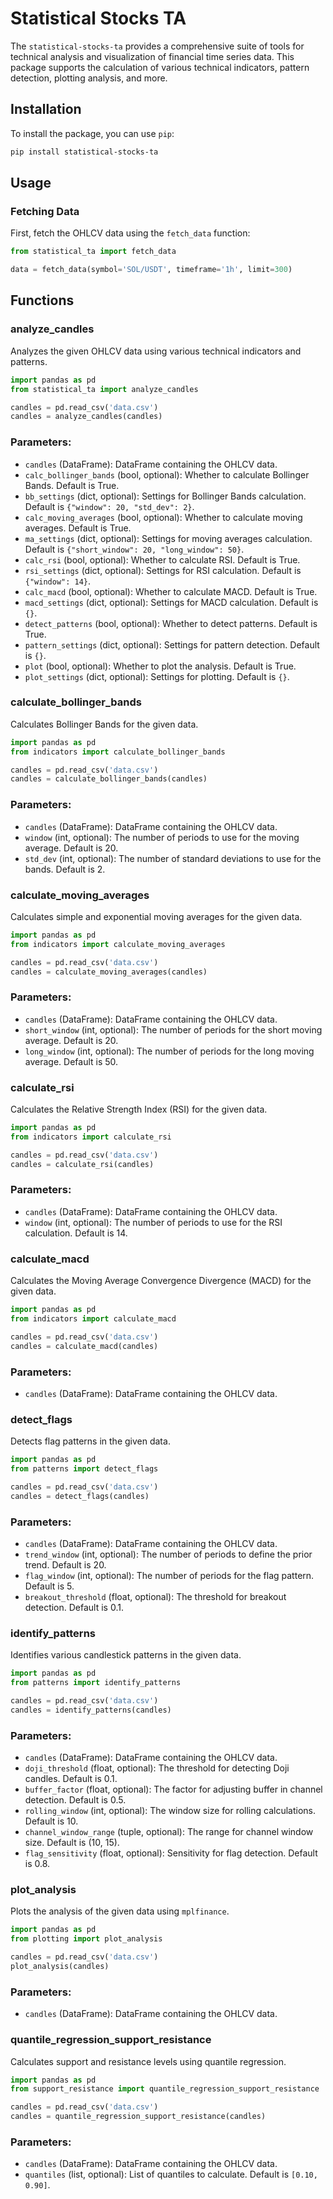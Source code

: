 # Statistical Stocks TA

The `statistical-stocks-ta` provides a comprehensive suite of tools for technical analysis and visualization of financial time series data. This package supports the calculation of various technical indicators, pattern detection, plotting analysis, and more.

## Installation

To install the package, you can use `pip`:

```bash
pip install statistical-stocks-ta
```

## Usage

### Fetching Data

First, fetch the OHLCV data using the `fetch_data` function:

```python
from statistical_ta import fetch_data

data = fetch_data(symbol='SOL/USDT', timeframe='1h', limit=300)
```

## Functions

### analyze_candles

Analyzes the given OHLCV data using various technical indicators and patterns.

```python
import pandas as pd
from statistical_ta import analyze_candles

candles = pd.read_csv('data.csv')
candles = analyze_candles(candles)
```

### Parameters:

- `candles` (DataFrame): DataFrame containing the OHLCV data.
- `calc_bollinger_bands` (bool, optional): Whether to calculate Bollinger Bands. Default is True.
- `bb_settings` (dict, optional): Settings for Bollinger Bands calculation. Default is `{"window": 20, "std_dev": 2}`.
- `calc_moving_averages` (bool, optional): Whether to calculate moving averages. Default is True.
- `ma_settings` (dict, optional): Settings for moving averages calculation. Default is `{"short_window": 20, "long_window": 50}`.
- `calc_rsi` (bool, optional): Whether to calculate RSI. Default is True.
- `rsi_settings` (dict, optional): Settings for RSI calculation. Default is `{"window": 14}`.
- `calc_macd` (bool, optional): Whether to calculate MACD. Default is True.
- `macd_settings` (dict, optional): Settings for MACD calculation. Default is `{}`.
- `detect_patterns` (bool, optional): Whether to detect patterns. Default is True.
- `pattern_settings` (dict, optional): Settings for pattern detection. Default is `{}`.
- `plot` (bool, optional): Whether to plot the analysis. Default is True.
- `plot_settings` (dict, optional): Settings for plotting. Default is `{}`.

### calculate_bollinger_bands

Calculates Bollinger Bands for the given data.

```python
import pandas as pd
from indicators import calculate_bollinger_bands

candles = pd.read_csv('data.csv')
candles = calculate_bollinger_bands(candles)
```

### Parameters:

- `candles` (DataFrame): DataFrame containing the OHLCV data.
- `window` (int, optional): The number of periods to use for the moving average. Default is 20.
- `std_dev` (int, optional): The number of standard deviations to use for the bands. Default is 2.

### calculate_moving_averages

Calculates simple and exponential moving averages for the given data.

```python
import pandas as pd
from indicators import calculate_moving_averages

candles = pd.read_csv('data.csv')
candles = calculate_moving_averages(candles)
```

### Parameters:

- `candles` (DataFrame): DataFrame containing the OHLCV data.
- `short_window` (int, optional): The number of periods for the short moving average. Default is 20.
- `long_window` (int, optional): The number of periods for the long moving average. Default is 50.

### calculate_rsi

Calculates the Relative Strength Index (RSI) for the given data.

```python
import pandas as pd
from indicators import calculate_rsi

candles = pd.read_csv('data.csv')
candles = calculate_rsi(candles)
```

### Parameters:

- `candles` (DataFrame): DataFrame containing the OHLCV data.
- `window` (int, optional): The number of periods to use for the RSI calculation. Default is 14.

### calculate_macd

Calculates the Moving Average Convergence Divergence (MACD) for the given data.

```python
import pandas as pd
from indicators import calculate_macd

candles = pd.read_csv('data.csv')
candles = calculate_macd(candles)
```

### Parameters:

- `candles` (DataFrame): DataFrame containing the OHLCV data.

### detect_flags

Detects flag patterns in the given data.

```python
import pandas as pd
from patterns import detect_flags

candles = pd.read_csv('data.csv')
candles = detect_flags(candles)
```

### Parameters:

- `candles` (DataFrame): DataFrame containing the OHLCV data.
- `trend_window` (int, optional): The number of periods to define the prior trend. Default is 20.
- `flag_window` (int, optional): The number of periods for the flag pattern. Default is 5.
- `breakout_threshold` (float, optional): The threshold for breakout detection. Default is 0.1.

### identify_patterns

Identifies various candlestick patterns in the given data.

```python
import pandas as pd
from patterns import identify_patterns

candles = pd.read_csv('data.csv')
candles = identify_patterns(candles)
```

### Parameters:

- `candles` (DataFrame): DataFrame containing the OHLCV data.
- `doji_threshold` (float, optional): The threshold for detecting Doji candles. Default is 0.1.
- `buffer_factor` (float, optional): The factor for adjusting buffer in channel detection. Default is 0.5.
- `rolling_window` (int, optional): The window size for rolling calculations. Default is 10.
- `channel_window_range` (tuple, optional): The range for channel window size. Default is (10, 15).
- `flag_sensitivity` (float, optional): Sensitivity for flag detection. Default is 0.8.

### plot_analysis

Plots the analysis of the given data using `mplfinance`.

```python
import pandas as pd
from plotting import plot_analysis

candles = pd.read_csv('data.csv')
plot_analysis(candles)
```

### Parameters:

- `candles` (DataFrame): DataFrame containing the OHLCV data.

### quantile_regression_support_resistance

Calculates support and resistance levels using quantile regression.

```python
import pandas as pd
from support_resistance import quantile_regression_support_resistance

candles = pd.read_csv('data.csv')
candles = quantile_regression_support_resistance(candles)
```

### Parameters:

- `candles` (DataFrame): DataFrame containing the OHLCV data.
- `quantiles` (list, optional): List of quantiles to calculate. Default is `[0.10, 0.90]`.
